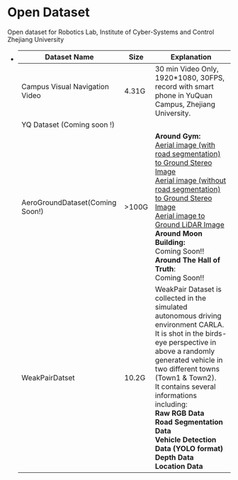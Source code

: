 # Open Dataset
Open dataset for Robotics Lab, Institute of Cyber-Systems and Control Zhejiang University



- | Dataset Name                    | Size  | Explanation                                                  |
  | ------------------------------- | ----- | ------------------------------------------------------------ |
  | Campus Visual Navigation Video  | 4.31G | 30 min Video Only, 1920*1080, 30FPS, record with smart phone in YuQuan Campus, Zhejiang University. |
  | YQ Dataset (Coming soon !)      |       |                                                              |
  | AeroGroundDataset(Coming Soon!) | >100G | **Around Gym:**<br />[Aerial image (with road segmentation) to Ground Stereo Image](https://v2.fangcloud.com/share/460f7c54eebb3f6cdaa567bc5a)<br />[Aerial image (without road segmentation) to Ground Stereo Image](https://v2.fangcloud.com/share/083dc24a4070a2b1f6bdf665a7)<br />[Aerial image to Ground LiDAR Image](https://v2.fangcloud.com/share/c89d241daa7b1f4159551aa8fd)<br />**Around Moon Building:**<br />Coming Soon!!<br />**Around The Hall of Truth**:<br />Coming Soon!! |
  | WeakPairDatset                  | 10.2G | WeakPair Dataset is collected in the simulated autonomous driving environment CARLA. It is shot in the birds-eye perspective in above a randomly generated vehicle in two different towns (Town1 & Town2).<br />It contains several informations including: <br />**Raw RGB Data<br />Road Segmentation Data<br />Vehicle Detection Data (YOLO format)<br />Depth Data<br />Location Data** |



